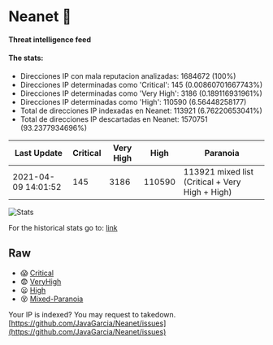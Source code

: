 # Neanet :hocho:
#### Threat intelligence feed
#### The stats:

- Direcciones IP con mala reputacion analizadas: 1684672 (100%)
- Direcciones IP determinadas como 'Critical':  145 (0.00860701667743%)
- Direcciones IP determinadas como 'Very High':  3186 (0.189116931961%)
- Direcciones IP determinadas como 'High':  110590 (6.56448258177)
- Total de direcciones IP indexadas en Neanet:  113921 (6.76220653041%)
- Total de direcciones IP descartadas en Neanet:  1570751 (93.2377934696%)

| Last Update | Critical | Very High | High | Paranoia |
| --- | --- | --- | --- | --- |
| 2021-04-09 14:01:52 | 145 | 3186 | 110590 | 113921 mixed list (Critical + Very High + High)|

![Stats](https://docs.google.com/spreadsheets/d/e/2PACX-1vSnaNMIXVabIpDJjufMlzH7poXnshF3mgd8Is1g9ytUEzVsP5my4Trn8f-xkoLLQ38xpL3HtmUexLo6/pubchart?oid=501124687&format=image)

For the historical stats go to: [link](/stats.csv)
## Raw
- :scream: [Critical](https://raw.githubusercontent.com/JavaGarcia/Neanet/master/blacklists/neanet_critical.txt)
- :fearful: [VeryHigh](https://raw.githubusercontent.com/JavaGarcia/Neanet/master/blacklists/neanet_veryHigh.txtt)
- :frowning: [High](https://raw.githubusercontent.com/JavaGarcia/Neanet/master/blacklists/neanet_high.txt)
- :dizzy_face: [Mixed-Paranoia](https://raw.githubusercontent.com/JavaGarcia/Neanet/master/blacklists/neanet_all.txt)


Your IP is indexed? You may request to takedown. [https://github.com/JavaGarcia/Neanet/issues](https://github.com/JavaGarcia/Neanet/issues)




























































































































































































































































































































































































































































































































































































































































































































































































































































































































































































































































































































































































































































































































































































































































































































































































































































































































































































































































































































































































































































































































































































































































































































































































































































































































































































































































































































































































































































































































































































































































































































































































































































































































































































































































































































































































































































































































































































































































































































































































































































































































































































































































































































































































































































































































































































































































































































































































































































































































































































































































































































































































































































































































































































































































































































































































































































































